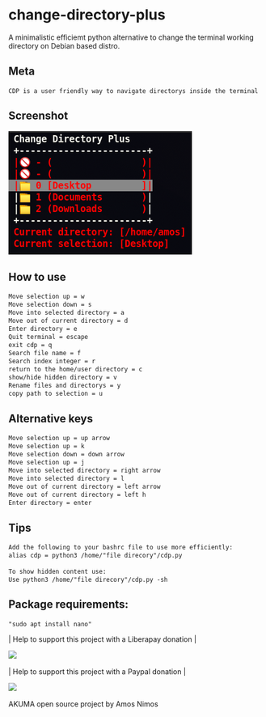 # change-directory-plus
A minimalistic efficiemt python alternative to change the terminal working directory on Debian based distro.

## Meta
	CDP is a user friendly way to navigate directorys inside the terminal 


## Screenshot
![](cdp_screenshot/cdp_001.png)

## How to use
	Move selection up = w
	Move selection down = s
	Move into selected directory = a
	Move out of current directory = d
	Enter directory = e
	Quit terminal = escape
	exit cdp = q
	Search file name = f
	Search index integer = r
	return to the home/user directory = c
	show/hide hidden directory = v
	Rename files and directorys = y
	copy path to selection = u
	
## Alternative keys
	Move selection up = up arrow
	Move selection up = k
	Move selection down = down arrow
	Move selection up = j
	Move into selected directory = right arrow
	Move into selected directory = l
	Move out of current directory = left arrow
	Move out of current directory = left h
	Enter directory = enter

## Tips
	Add the following to your bashrc file to use more efficiently:
	alias cdp = python3 /home/"file direcory"/cdp.py

	To show hidden content use:
	Use python3 /home/"file direcory"/cdp.py -sh
	
## Package requirements:
	"sudo apt install nano"
	
| Help to support this project with a Liberapay donation |

[![](https://liberapay.com/assets/widgets/donate.svg)](
https://liberapay.com/Amos_Nimos/donate)

| Help to support this project with a Paypal donation |

[![](https://www.paypalobjects.com/en_US/i/btn/btn_donateCC_LG.gif)](https://paypal.me/amosnimos?locale.x=en_US)
	
AKUMA open source project by Amos Nimos
